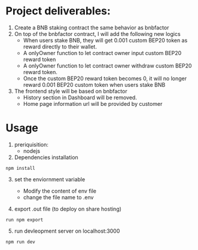 # Project deliverables:
1. Create a BNB staking contract the same behavior as bnbfactor
2. On top of the bnbfactor contract, I will add the following new logics
    - When users stake BNB, they will get 0.001 custom BEP20 token as reward directly to their wallet.
    - A onlyOwner function to let contract owner input custom BEP20 reward token
    - A onlyOwner function to let contract owner withdraw custom BEP20 reward token.
    - Once the custom BEP20 reward token becomes 0, it will no longer reward 0.001 BEP20 custom token when users stake BNB
3. The frontend style will be based on bnbfactor
    - History section in Dashboard will be removed.
    - Home page information url will be provided by customer

# Usage
1. preriquisition:
    - nodejs 
2. Dependencies installation
```
npm install
```
3. set the enviornment variable
    - Modify the content of env file
    - change the file name to .env

4. export .out file (to deploy on share hosting)
```
run npm export
```

5. run devleopment server on localhost:3000
```
npm run dev
```
